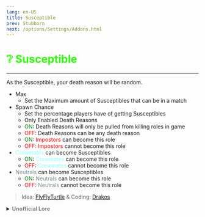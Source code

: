 ```yaml
---
lang: en-US
title: Susceptible
prev: Stubborn
next: /options/Settings/Addons.html
---
```


# <font color=#2cfc04>❔ <b>Susceptible</b></font> <Badge text="Neutral" type="tip" vertical="middle"/>
---

As the Susceptible, your death reason will be random.

* Max
  * Set the Maximum amount of Susceptibles that can be in a match
* Spawn Chance
  * Set the percentage players have of getting Susceptibles
  * Only Enabled Death Reasons
  * <font color=green>ON</font>: Death Reasons will only be pulled from killing roles in game
  * <font color=red>OFF</font>: Death Reasons can be any death reason
  * <font color=green>ON</font>: <font color=red>Impostors</font> can become this role
  * <font color=red>OFF</font>: <font color=red>Impostors</font> cannot become this role
* <font color=#8cffff>Crewmates</font> can become Susceptibles
  * <font color=green>ON</font>: <font color=#8cffff>Crewmates</font> can become this role
  * <font color=red>OFF</font>: <font color=#8cffff>Crewmates</font> cannot become this role
* <font color=#7f8c8d>Neutrals</font> can become Susceptibles
  * <font color=green>ON</font>: <font color=#7f8c8d>Neutrals</font> can become this role
  * <font color=red>OFF</font>: <font color=#7f8c8d>Neutrals</font> cannot become this role

> Idea: [FlyFlyTurtle](#) & Coding: [Drakos](https://github.com/Ultradragon005)

<details>
<summary><b><font color=gray>Unofficial Lore</font></b></summary>

Placeholder: This role is a ROLE OH EM GOSH
> Submitted by: Member
</details>